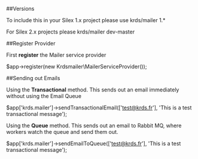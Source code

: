 ##Versions

To include this in your Silex 1.x project please use krds/mailer 1.*

For Silex 2.x projects please krds/mailer dev-master

##Register Provider

First **register** the Mailer service provider

$app->register(new Krdsmailer\MailerServiceProvider());

##Sending out Emails

Using the **Transactional** method. This sends out an email immediately without using the Email Queue

$app['krds.mailer']->sendTransactionalEmail(['test@krds.fr'], 'This is a test  transactional message');


Using the **Queue** method. This sends out an email to Rabbit MQ, where workers watch the queue and send them out. 

$app['krds.mailer']->sendEmailToQueue(['test@krds.fr'], 'This is a test  transactional message');


